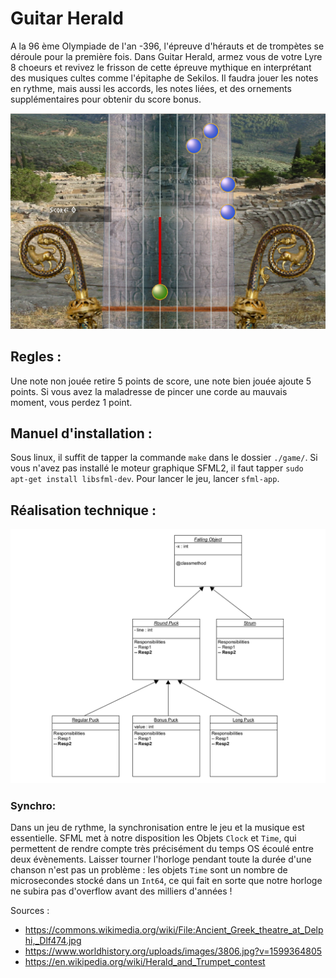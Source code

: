# Guitar Herald

A la 96 ème Olympiade de l'an -396, l'épreuve d'hérauts et de trompètes se déroule pour la première fois. Dans Guitar Herald, armez vous de votre Lyre 8 choeurs et revivez le frisson de cette épreuve mythique en interprétant des musiques cultes comme l'épitaphe de Sekilos. Il faudra jouer les notes en rythme, mais aussi les accords, les notes liées, et des ornements supplémentaires pour obtenir du score bonus. 

![Screenshot](./Screenshot.png)
## Regles :

Une note non jouée retire 5 points de score, une note bien jouée ajoute 5 points. Si vous avez la maladresse de pincer une corde au mauvais moment, vous perdez 1 point. 

## Manuel d'installation : 

Sous linux, il suffit de tapper la commande `make` dans le dossier `./game/`. Si vous n'avez pas installé le moteur graphique SFML2, il faut tapper `sudo apt-get install libsfml-dev`. 
Pour lancer le jeu, lancer `sfml-app`.

## Réalisation technique :
![Diagramme UML](https://github.com/Perigorac/guitar-herald/blob/main/CompteRendu/UMLv1.1.png?raw=true)


### Synchro:

Dans un jeu de rythme, la synchronisation entre le jeu et la musique est essentielle. SFML met à notre disposition les Objets `Clock` et `Time`, qui permettent de rendre compte très précisément du temps OS écoulé entre deux évènements. Laisser tourner l'horloge pendant toute la durée d'une chanson n'est pas un problème : les objets `Time` sont un nombre de microsecondes stocké dans un `Int64`, ce qui fait en sorte que notre horloge ne subira pas d'overflow avant des milliers d'années !


Sources : 
 * https://commons.wikimedia.org/wiki/File:Ancient_Greek_theatre_at_Delphi,_Dlf474.jpg
 * https://www.worldhistory.org/uploads/images/3806.jpg?v=1599364805
 * https://en.wikipedia.org/wiki/Herald_and_Trumpet_contest
